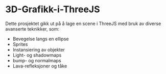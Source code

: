 # 3D-Grafikk-i-ThreeJS
Dette prosjektet gikk ut på å lage en scene i ThreeJS med bruk av diverse avanserte teknikker, som:

- Bevegelse langs en ellipse
- Sprites
- Instansiering av objekter
- Light- og shadowmaps
- bump- og normalmaps
- Lava-refleksjoner og tåke





